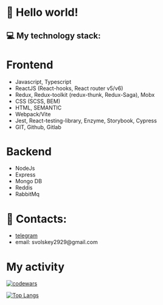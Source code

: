 # :wave: **Hello world!**

## :computer: My technology stack:
# Frontend</h2>
<ul>
<li>Javascript, Typescript</li>
<li>ReactJS (React-hooks, React router v5/v6)</li>
<li>Redux, Redux-toolkit (redux-thunk, Redux-Saga), Mobx</li>
<li>CSS (SCSS, BEM)</li>
<li>HTML, SEMANTIC</li>
<li>Webpack/Vite</li>
<li>Jest, React-testing-library, Enzyme, Storybook, Cypress</li>
<li>GIT, Github, Gitlab</li>
</ul>

# Backend
<ul>
<li>NodeJs</li>
<li>Express</li>
<li>Mongo DB</li>
<li>Reddis</li>
<li>RabbitMq</li>
</ul>

<h1> 📩 Contacts:</h1>
<ul>
<li><a href="https://t.me/saveliy2508">telegram</a></li>
<li>email: svolskey2929@gmail.com</li>
</ul>
<h1>My activity</h1>

[![codewars](https://www.codewars.com/users/saveliy2508/badges/large)](https://www.codewars.com/users/saveliy2508)

[![Top Langs](https://github-readme-stats.vercel.app/api/top-langs/?username=saveliy2508&layout=compact&theme=dark)](https://github.com/anuraghazra/github-readme-stats)
